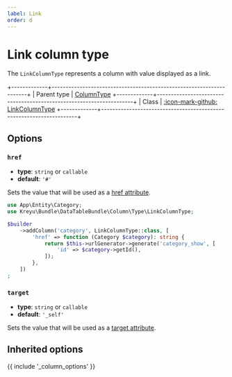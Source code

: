 ```yaml
---
label: Link
order: d
---
```


# Link column type

The `LinkColumnType` represents a column with value displayed as a link.

+-------------+---------------------------------------------------------------------+
| Parent type | [ColumnType](column)
+-------------+---------------------------------------------------------------------+
| Class       | [:icon-mark-github: LinkColumnType](https://github.com/Kreyu/data-table-bundle/blob/main/src/Column/Type/LinkColumnType.php)
+-------------+---------------------------------------------------------------------+

## Options

### `href`

- **type**: `string` or `callable`
- **default**: `'#'`

Sets the value that will be used as a [href attribute](https://developer.mozilla.org/en-US/docs/Web/HTML/Element/a#attr-href).

```php #
use App\Entity\Category;
use Kreyu\Bundle\DataTableBundle\Column\Type\LinkColumnType;

$builder
    ->addColumn('category', LinkColumnType::class, [
        'href' => function (Category $category): string {
            return $this->urlGenerator->generate('category_show', [
                'id' => $category->getId(),
            ]);
        },
    ])
;
```

### `target`

- **type**: `string` or `callable`
- **default**: `'_self'`

Sets the value that will be used as a [target attribute](https://developer.mozilla.org/en-US/docs/Web/HTML/Element/a#attr-target).

## Inherited options

{{ include '_column_options' }}
